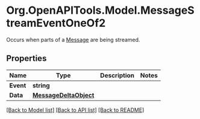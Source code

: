 # Org.OpenAPITools.Model.MessageStreamEventOneOf2
Occurs when parts of a [Message](/docs/api-reference/messages/object) are being streamed.

## Properties

Name | Type | Description | Notes
------------ | ------------- | ------------- | -------------
**Event** | **string** |  | 
**Data** | [**MessageDeltaObject**](MessageDeltaObject.md) |  | 

[[Back to Model list]](../README.md#documentation-for-models) [[Back to API list]](../README.md#documentation-for-api-endpoints) [[Back to README]](../README.md)

